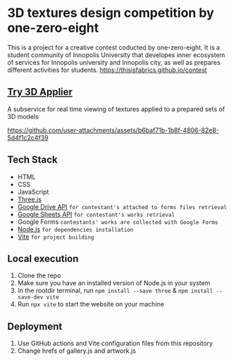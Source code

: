 # 3D textures design competition by one-zero-eight

This is a project for a creative contest coducted by one-zero-eight. It is a student community of Innopolis University that developes inner ecosystem of services for Innopolis university and Innopolis city, as well as prepares different activities for students.
https://thisisfabrics.github.io/contest

## [Try 3D Applier](https://thisisfabrics.github.io/contest/3dapplier.html)

A subservice for real time viewing of textures applied to a prepared sets of 3D models

https://github.com/user-attachments/assets/b6baf71b-1b8f-4806-82e8-5d4f1c2c4f39

## Tech Stack

- HTML
- CSS
- JavaScript
- [Three.js](https://threejs.org/)
- [Google Drive API](https://developers.google.com/drive/api/guides/about-sdk) `for contestant's attached to forms files retrieval`
- [Google Sheets API](https://developers.google.com/workspace/sheets/api/guides/concepts) `for contestant's works retrieval`
- Google Forms `contestants' works are collected with Google Forms`
- [Node.js](https://nodejs.org/en)  `for dependencies installation`
- [Vite](https://vite.dev/) `for project building`

## Local execution

1. Clone the repo
2. Make sure you have an installed version of Node.js in your system
3. In the rootdir terminal, run
`npm install --save three` & `npm install --save-dev vite`
4. Run `npx vite` to start the website on your machine

## Deployment
1. Use GitHub actions and Vite configuration files from this repository 
2. Change hrefs of gallery.js and artwork.js
